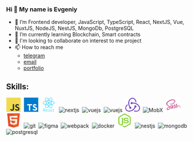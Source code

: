 ### Hi 👋 My name is Evgeniy

- 👀 I’m Frontend developer, JavaScript, TypeScript, React, NextJS, Vue, NuxtJS, NodeJS, NestJS, MongoDb, PostgreSQL
- 🌱 I’m currently learning Blockchain, Smart contracts
- 💞️ I'm looking to collaborate on interest to me project
- 📫 How to reach me
  - [telegram](https://t.me/Veeen)
  - [email](evgeniidolgopolov@outlook.com)
  - [portfolio](https://dolgopolov-tech.netlify.app)

## Skills: 
<div>
  <img src="https://github.com/devicons/devicon/blob/master/icons/javascript/javascript-original.svg" title="JavaScript" alt="JavaScript" width="40" height="40"/>&nbsp;
  <img src="https://github.com/devicons/devicon/blob/master/icons/typescript/typescript-original.svg" title="TypeScript" alt="TypeScript" width="40" height="40"/>&nbsp; 
  <img src="https://github.com/devicons/devicon/blob/master/icons/react/react-original-wordmark.svg" title="React" alt="React" width="40" height="40"/>&nbsp;
  <img src="https://d2nir1j4sou8ez.cloudfront.net/wp-content/uploads/2021/12/nextjs-boilerplate-logo.png" title="nextjs" alt="nextjs" width="40" height="40"/>&nbsp;
  <img src="https://cdn.jsdelivr.net/gh/devicons/devicon/icons/vuejs/vuejs-original.svg" title="vuejs" alt="vuejs" width="40" height="40"/>&nbsp;
  <img src="https://cdn.jsdelivr.net/gh/devicons/devicon/icons/nuxtjs/nuxtjs-original.svg" alt="vuejs" width="40" height="40" />&nbsp;
  <img src="https://github.com/devicons/devicon/blob/master/icons/redux/redux-original.svg" title="Redux" alt="Redux " width="40" height="40"/>&nbsp;
  <img src="https://camo.githubusercontent.com/0dc3b9afa37acc792f49624b1f8dd364b55c9107167fd291ffde1d81917aceba/68747470733a2f2f6d6f62782e6a732e6f72672f6173736574732f6d6f62782e706e67" title="MobX" alt="MobX " width="40" height="40"/>&nbsp;                  
  <img src="https://github.com/devicons/devicon/blob/master/icons/sass/sass-original.svg"  title="sass" alt="sass" width="40" height="40"/>&nbsp;
  <img src="https://github.com/devicons/devicon/blob/master/icons/html5/html5-original.svg" title="HTML5" alt="HTML" width="40" height="40"/>&nbsp;
   <img src="https://cdn.jsdelivr.net/gh/devicons/devicon/icons/git/git-original.svg" title="git" alt="git " width="40" height="40"/>&nbsp;
  <img src="https://cdn.jsdelivr.net/gh/devicons/devicon/icons/figma/figma-original.svg" title="figma" alt="figma" width="40" height="40"/>&nbsp;
  <img src="https://cdn.jsdelivr.net/gh/devicons/devicon/icons/webpack/webpack-original.svg"  title="webpack" alt="webpack" width="40" height="40"/>&nbsp;
  <img src="https://cdn.jsdelivr.net/gh/devicons/devicon/icons/docker/docker-original-wordmark.svg" title="docker" alt="docker" width="40" height="40"/>&nbsp;
  <img src="https://github.com/devicons/devicon/blob/master/icons/nodejs/nodejs-original.svg" title="NodeJS" alt="NodeJS" width="40" height="40"/>&nbsp;
  <img src="https://cdn.jsdelivr.net/gh/devicons/devicon/icons/nestjs/nestjs-plain.svg" title="nestjs" alt="nestjs" width="40" height="40"/>&nbsp;
  <img src="https://cdn.jsdelivr.net/gh/devicons/devicon/icons/mongodb/mongodb-plain-wordmark.svg" title="mongodb" alt="mongodb" width="40" height="40"/>&nbsp;
  <img src="https://cdn.jsdelivr.net/gh/devicons/devicon/icons/postgresql/postgresql-plain-wordmark.svg" title="postgresql" alt="postgresql" width="40" height="40"/>&nbsp;
          
</div>

